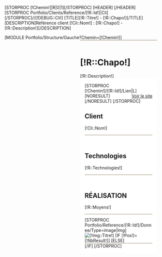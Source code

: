 [STORPROC [!Chemin!]|R|0|1][/STORPROC]
[HEADER]
	<link rel="canonical" href="[!Domaine!]/[!Lien!]" />
[/HEADER]
[STORPROC Portfolio/Clients/Reference/[!R::Id!]|Cli][/STORPROC]//[!DEBUG::Cli!]
[TITLE][!R::Titre!] - [!R::Chapo!][/TITLE]
[DESCRIPTION]Référence client [!Cli::Nom!] : [!R::Chapo!] - [!R::Description!][/DESCRIPTION]
<div style="overflow:hidden;">
	[MODULE Portfolio/Structure/Gauche?Chemin=[!Chemin!]]
	<div id="Milieu" style="margin-left:250px;">
		<div id="Data" style="border-top:1px solid #827152;">
			<div class="FicheClient">
				<span class="Deco">&nbsp;</span><h1>[!R::Chapo!]</h1>
				<div class="Description">[!R::Description!]</div>
			</div>
			<div class="FicheClient" style="background-color:#ffffff;padding:15px !important;padding:0;min-height:500px;">
				[STORPROC [!Chemin!]/[!R::Id!]/Lien|L]
					<div style="margin:0;padding:0;float:right;">
						<a href="[IF [!L::URL!]~http][!L::URL!][ELSE]http://[!L::URL!][/IF]" title="Voir le site internet [!R::Titre!]" class="WebSite" onclick="window.open(this.href); return false;">Voir le site</a>
					</div>
					[NORESULT][/NORESULT]				
				[/STORPROC]
				<span class="Deco1">&nbsp;</span><h2>Client</h2>
				<div>[!Cli::Nom!]</div>
				<hr style="color:#827152;background:#827152;height:1px;border:0;margin-bottom:10px;"/>
				<span class="Deco1">&nbsp;</span><h2>Technologies</h2>
				<div>[!R::Technologies!]</div>
				<hr style="color:#827152;background:#827152;height:1px;border:0;margin-bottom:10px;"/>
				<span class="Deco1">&nbsp;</span><h2>R&Eacute;ALISATION</h2>
				<div>[!R::Moyens!]</div>
				<hr style="color:#827152;background:#827152;height:1px;border:0;margin-bottom:10px;"/>
				[STORPROC Portfolio/Reference/[!R::Id!]/Donnee/Type=image|Img]
					<img class="img-responsive" src="/[!Img::Url!]" alt="[!Img::Titre!]" style="border:0;border:none;margin:0;"/>
					[IF [!Pos!]=[!NbResult!]]
					[ELSE]
						<hr style="color:#827152;background:#827152;height:1px;border:0;margin:0;padding:0;"/>
					[/IF]
				[/STORPROC]
			</div>
		</div>
	</div>
</div>

